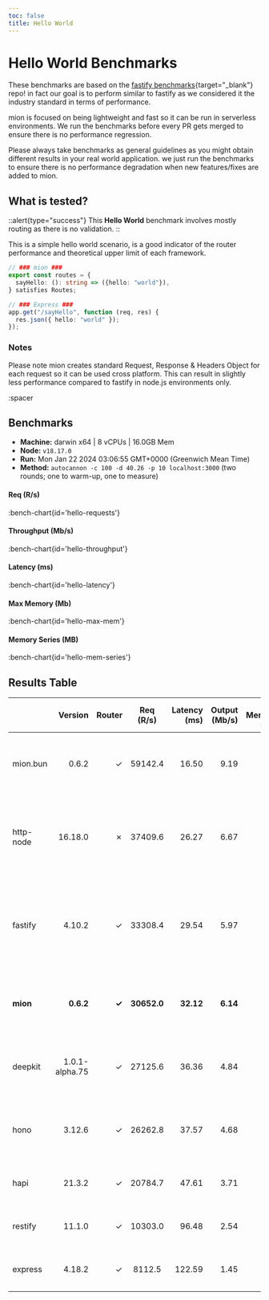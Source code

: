 ```yaml
---
toc: false
title: Hello World
---
```


# Hello World Benchmarks

These benchmarks are based on the [fastify benchmarks](https://github.com/fastify/benchmarks){target="_blank"} repo! in fact our goal is to perform similar to fastify as we considered it the industry standard in terms of performance.

mion is focused on being lightweight and fast so it can be run in serverless environments. We run the benchmarks before every PR gets merged to ensure there is no performance regression.

Please always take benchmarks as general guidelines as you might obtain different results in your real world application. we just run the benchmarks to ensure there is no performance degradation when new features/fixes are added to mion.


## What is tested?

::alert{type="success"}
This **Hello World** benchmark involves mostly routing as there is no validation.
::

This is a simple hello world scenario, is a good indicator of the router performance and theoretical upper limit of each framework.

```ts
// ### mion ###
export const routes = {
  sayHello: (): string => ({hello: "world"}),
} satisfies Routes;

// ### Express ###
app.get("/sayHello", function (req, res) {
  res.json({ hello: "world" });
});
```

### Notes


Please note mion creates standard Request, Response & Headers Object for each request so it can be used cross platform. This can result in slightly less performance compared to fastify in node.js environments only.  

:spacer

## Benchmarks

* __Machine:__ darwin x64 | 8 vCPUs | 16.0GB Mem
* __Node:__ `v18.17.0`
* __Run:__ Mon Jan 22 2024 03:06:55 GMT+0000 (Greenwich Mean Time)
* __Method:__ `autocannon -c 100 -d 40.26 -p 10 localhost:3000` (two rounds; one to warm-up, one to measure)

#### Req (R/s) 

:bench-chart{id='hello-requests'}

#### Throughput (Mb/s) 

:bench-chart{id='hello-throughput'}

#### Latency (ms) 

:bench-chart{id='hello-latency'}

#### Max Memory (Mb) 

:bench-chart{id='hello-max-mem'}

#### Memory Series (MB) 

:bench-chart{id='hello-mem-series'}


## Results Table

|           | Version        | Router | Req (R/s)   | Latency (ms) | Output (Mb/s) | Max Memory (Mb) | Max Cpu (%) | Validation | Description                                                                                 |
| :--       | --:            | --:    | :-:         | --:          | --:           | --:             | --:         | :-:        | :--                                                                                         |
| mion.bun  | 0.6.2          | ✓      | 59142.4     | 16.50        | 9.19          | 82              | 112         | ✓          | mion using bun, automatic validation and serialization                                      |
| http-node | 16.18.0        | ✗      | 37409.6     | 26.27        | 6.67          | 89              | 120         | ✗          | bare node http server, should be the theoretical upper limit in node.js performance         |
| fastify   | 4.10.2         | ✓      | 33308.4     | 29.54        | 5.97          | 95              | 119         | -          | Validation using schemas and ajv. schemas are generated manually or using third party tools |
| **mion**  | **0.6.2**      | **✓**  | **30652.0** | **32.12**    | **6.14**      | **98**          | **120**     | **✓**      | **Automatic validation and serialization out of the box**                                   |
| deepkit   | 1.0.1-alpha.75 | ✓      | 27125.6     | 36.36        | 4.84          | 175             | 120         | ✓          | Automatic validation and serialization out of the box                                       |
| hono      | 3.12.6         | ✓      | 26262.8     | 37.57        | 4.68          | 98              | 118         | ✗          | hono node server, manual validation or third party tools                                    |
| hapi      | 21.3.2         | ✓      | 20784.7     | 47.61        | 3.71          | 106             | 127         | ✗          | validation using joi or third party tools                                                   |
| restify   | 11.1.0         | ✓      | 10303.0     | 96.48        | 2.54          | 167             | 145         | ✗          | manual validation or third party tools                                                      |
| express   | 4.18.2         | ✓      | 8112.5      | 122.59       | 1.45          | 135             | 125         | ✗          | manual validation or third party tools                                                      |
